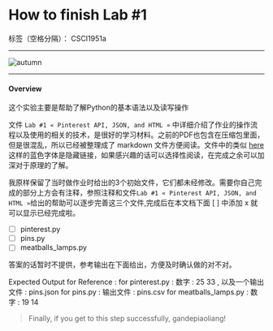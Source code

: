 ﻿# How to finish Lab #1 


标签（空格分隔）： CSCI1951a

---

![autumn](http://wildlifearticles.co.uk/wp-content/uploads/2015/10/7006775-red-fox-hd.jpg)

---
#### Overview
这个实验主要是帮助了解Python的基本语法以及读写操作

文件 `Lab #1 « Pinterest API, JSON, and HTML »` 中详细介绍了作业的操作流程以及使用的相关的技术，是很好的学习材料。之前的PDF也包含在压缩包里面，但是很混乱，所以已经被整理成了 markdown 文件方便阅读。文件中的类似 [here](http://img1.gtimg.com/news/pics/hv1/16/64/2037/132472261.jpg) 这样的蓝色字体是隐藏链接，如果感兴趣的话可以选择性阅读，在完成之余可以加深对于原理的了解。

我原样保留了当时做作业时给出的3个初始文件，它们都未经修改。需要你自己完成的部分上方会有注释，参照注释和文件`Lab #1 « Pinterest API, JSON, and HTML »`给出的帮助可以逐步完善这三个文件,完成后在本文档下面 [ ] 中添加 x 就可以显示已经完成啦。

- [ ] pinterest.py
- [ ] pins.py
- [ ] meatballs_lamps.py

答案的话暂时不提供，参考输出在下面给出，方便及时确认做的对不对。

Expected Output for Reference : 
for pinterest.py : 数字 : 25 33 , 以及一个输出文件 : pins.json
for pins.py : 输出文件 : pins.csv
for meatballs_lamps.py : 数字 : 19 14

> Finally, if you get to this step successfully, gandepiaoliang!

